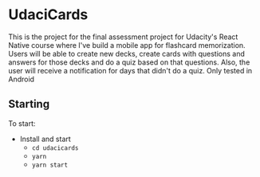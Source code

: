 # UdaciCards

This is the project for the final assessment project for Udacity's React Native course where I've build a mobile app for flashcard memorization. Users will be able to create new decks, create cards with questions and answers for those decks and do a quiz based on that questions. Also, the user will receive a notification for days that didn't do a quiz.
Only tested in  Android

## Starting

To start:

* Install and start
    - `cd udacicards`
    - `yarn`
    - `yarn start`
